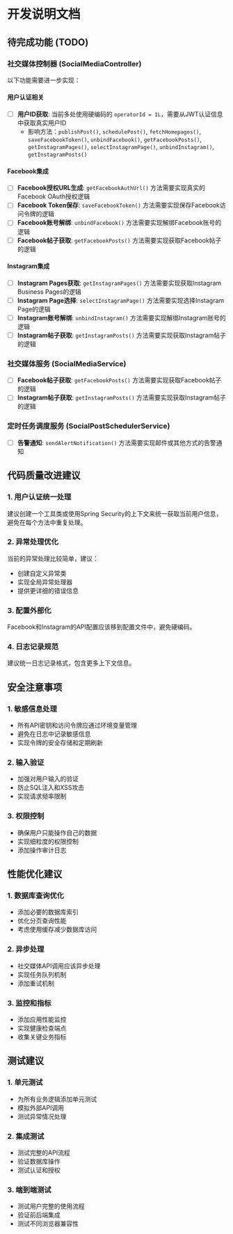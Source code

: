 # 开发说明文档

## 待完成功能 (TODO)

### 社交媒体控制器 (SocialMediaController)

以下功能需要进一步实现：

#### 用户认证相关
- [ ] **用户ID获取**: 当前多处使用硬编码的 `operatorId = 1L`，需要从JWT认证信息中获取真实用户ID
  - 影响方法：`publishPost()`, `schedulePost()`, `fetchHomepages()`, `saveFacebookToken()`, `unbindFacebook()`, `getFacebookPosts()`, `getInstagramPages()`, `selectInstagramPage()`, `unbindInstagram()`, `getInstagramPosts()`

#### Facebook集成
- [ ] **Facebook授权URL生成**: `getFacebookAuthUrl()` 方法需要实现真实的Facebook OAuth授权逻辑
- [ ] **Facebook Token保存**: `saveFacebookToken()` 方法需要实现保存Facebook访问令牌的逻辑
- [ ] **Facebook账号解绑**: `unbindFacebook()` 方法需要实现解绑Facebook账号的逻辑
- [ ] **Facebook帖子获取**: `getFacebookPosts()` 方法需要实现获取Facebook帖子的逻辑

#### Instagram集成
- [ ] **Instagram Pages获取**: `getInstagramPages()` 方法需要实现获取Instagram Business Pages的逻辑
- [ ] **Instagram Page选择**: `selectInstagramPage()` 方法需要实现选择Instagram Page的逻辑
- [ ] **Instagram账号解绑**: `unbindInstagram()` 方法需要实现解绑Instagram账号的逻辑
- [ ] **Instagram帖子获取**: `getInstagramPosts()` 方法需要实现获取Instagram帖子的逻辑

### 社交媒体服务 (SocialMediaService)

- [ ] **Facebook帖子获取**: `getFacebookPosts()` 方法需要实现获取Facebook帖子的逻辑
- [ ] **Instagram帖子获取**: `getInstagramPosts()` 方法需要实现获取Instagram帖子的逻辑

### 定时任务调度服务 (SocialPostSchedulerService)

- [ ] **告警通知**: `sendAlertNotification()` 方法需要实现邮件或其他方式的告警通知

## 代码质量改进建议

### 1. 用户认证统一处理
建议创建一个工具类或使用Spring Security的上下文来统一获取当前用户信息，避免在每个方法中重复处理。

### 2. 异常处理优化
当前的异常处理比较简单，建议：
- 创建自定义异常类
- 实现全局异常处理器
- 提供更详细的错误信息

### 3. 配置外部化
Facebook和Instagram的API配置应该移到配置文件中，避免硬编码。

### 4. 日志记录规范
建议统一日志记录格式，包含更多上下文信息。

## 安全注意事项

### 1. 敏感信息处理
- 所有API密钥和访问令牌应通过环境变量管理
- 避免在日志中记录敏感信息
- 实现令牌的安全存储和定期刷新

### 2. 输入验证
- 加强对用户输入的验证
- 防止SQL注入和XSS攻击
- 实现请求频率限制

### 3. 权限控制
- 确保用户只能操作自己的数据
- 实现细粒度的权限控制
- 添加操作审计日志

## 性能优化建议

### 1. 数据库查询优化
- 添加必要的数据库索引
- 优化分页查询性能
- 考虑使用缓存减少数据库访问

### 2. 异步处理
- 社交媒体API调用应该异步处理
- 实现任务队列机制
- 添加重试机制

### 3. 监控和指标
- 添加应用性能监控
- 实现健康检查端点
- 收集关键业务指标

## 测试建议

### 1. 单元测试
- 为所有业务逻辑添加单元测试
- 模拟外部API调用
- 测试异常情况处理

### 2. 集成测试
- 测试完整的API流程
- 验证数据库操作
- 测试认证和授权

### 3. 端到端测试
- 测试用户完整的使用流程
- 验证前后端集成
- 测试不同浏览器兼容性